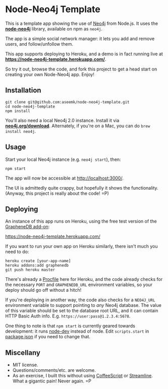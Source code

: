 # Node-Neo4j Template

This is a template app showing the use of [Neo4j][] from Node.js. It uses the
**[node-neo4j][]** library, available on npm as `neo4j`.

The app is a simple social network manager: it lets you add and remove users,
and follow/unfollow them.

This app supports deploying to Heroku, and a demo is in fact running live at
**<https://node-neo4j-template.herokuapp.com/>**.

So try it out, browse the code, and fork this project to get a head start on
creating your own Node-Neo4j app. Enjoy!


## Installation

```
git clone git@github.com:aseemk/node-neo4j-template.git
cd node-neo4j-template
npm install
```

You'll also need a local Neo4j 2.0 instance.
Install it via **[neo4j.org/download](http://neo4j.org/download)**.
Alternately, if you're on a Mac, you can do `brew install neo4j`.


## Usage

Start your local Neo4j instance (e.g. `neo4j start`), then:

```
npm start
```

The app will now be accessible at
[http://localhost:3000/](http://localhost:3000/).

The UI is admittedly quite crappy, but hopefully it shows the functionality.
(Anyway, this project is really about the code! =P)


## Deploying

An instance of this app runs on Heroku, using the free test version of the
[GrapheneDB add-on](https://addons.heroku.com/graphenedb):

<https://node-neo4j-template.herokuapp.com/>

If you want to run your own app on Heroku similarly, there isn't much you need to do:

```
heroku create [your-app-name]
heroku addons:add graphenedb
git push heroku master
```

There's already a [Procfile](./Procfile) here for Heroku, and the code already
checks for the necessary `PORT` and `GRAPHENEDB_URL` environment variables,
so your deploy should go off without a hitch!

If you're deploying in another way, the code also checks for a `NEO4J_URL`
environment variable to support pointing to *any* Neo4j database.
The value of this variable should be set to the database root URL, and it can
contain HTTP Basic Auth info. E.g. `https://user:pass@1.2.3.4:5678`.

One thing to note is that `npm start` is currently geared towards development:
it runs [node-dev](https://github.com/fgnass/node-dev) instead of node.
Edit `scripts.start` in [package.json](./package.json) if you need to change that.



## Miscellany

- MIT license.
- Questions/comments/etc. are welcome.
- As an exercise, I built this without using [CoffeeScript][coffeescript] or
  [Streamline][streamline]. What a gigantic pain! Never again. =P


[Neo4j]: http://www.neo4j.org/
[node-neo4j]: https://github.com/thingdom/node-neo4j

[coffeescript]: http://www.coffeescript.org/
[streamline]: https://github.com/Sage/streamlinejs
